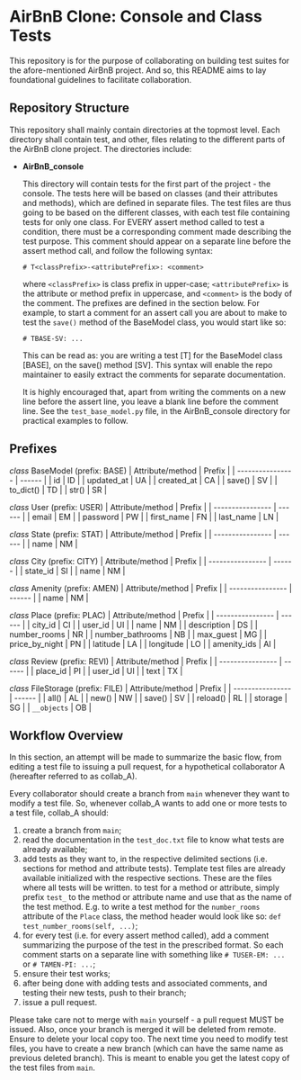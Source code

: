 # AirBnB Clone: Console and Class Tests
This repository is for the purpose of collaborating on building test suites for the afore-mentioned AirBnB project. And so, this README aims to lay foundational guidelines to facilitate collaboration.

## Repository Structure
This repository shall mainly contain directories at the topmost level. Each directory shall contain test, and other, files relating to the different parts of the AirBnB clone project. The directories include:
- **AirBnB_console**

   This directory will contain tests for the first part of the project - the console. The tests here will be based on classes (and their attributes and methods), which are defined in separate files. The test files are thus going to be based on the different classes, with each test file containing tests for only one class. For EVERY assert method called to test a condition, there must be a corresponding comment made describing the test purpose. This comment should appear on a separate line before the assert method call, and follow the following syntax:

   `# T<classPrefix>-<attributePrefix>: <comment>`

   where `<classPrefix>` is class prefix in upper-case; `<attributePrefix>` is the attribute or method prefix in uppercase, and `<comment>` is the body of the comment. The prefixes are defined in the section below. For example, to start a comment for an assert call you are about to make to test the `save()` method of the BaseModel class, you would start like so:

   `# TBASE-SV: ...`

   This can be read as: you are writing a test [T] for the BaseModel class [BASE], on the save() method [SV]. This syntax will enable the repo maintainer to easily extract the comments for separate documentation.

   It is highly encouraged that, apart from writing the comments on a new line before the assert line, you leave a blank line before the comment line. See the `test_base_model.py` file, in the AirBnB_console directory for practical examples to follow.

## Prefixes
*class* BaseModel (prefix: BASE)
| Attribute/method | Prefix |
| ---------------- | ------ |
| id               | ID     |
| updated_at       | UA     |
| created_at       | CA     |
| save()           | SV     |
| to_dict()        | TD     |
| str()            | SR     |



*class* User (prefix: USER)
| Attribute/method | Prefix |
| ---------------- | ------ |
| email            | EM     |
| password         | PW     |
| first_name       | FN     |
| last_name        | LN     |



*class* State (prefix: STAT)
| Attribute/method | Prefix |
| ---------------- | ------ |
| name		   | NM     |



*class* City (prefix: CITY)
| Attribute/method | Prefix |
| ---------------- | ------ |
| state_id	   | SI     |
| name		   | NM     |



*class* Amenity (prefix: AMEN)
| Attribute/method | Prefix |
| ---------------- | ------ |
| name		   | NM     |



*class* Place (prefix: PLAC)
| Attribute/method | Prefix |
| ---------------- | ------ |
| city_id	   | CI     |
| user_id	   | UI     |
| name		   | NM     |
| description	   | DS     |
| number_rooms	   | NR     |
| number_bathrooms | NB     |
| max_guest	   | MG     |
| price_by_night   | PN     |
| latitude	   | LA     |
| longitude	   | LO     |
| amenity_ids	   | AI     |



*class* Review (prefix: REVI)
| Attribute/method | Prefix |
| ---------------- | ------ |
| place_id	   | PI     |
| user_id	   | UI     |
| text		   | TX     |



*class* FileStorage (prefix: FILE)
| Attribute/method | Prefix |
| ---------------- | ------ |
| all()		   | AL     |
| new()		   | NW     |
| save()	   | SV     |
| reload()	   | RL     |
| storage	   | SG     |
| `__objects`	   | OB     |


## Workflow Overview
In this section, an attempt will be made to summarize the basic flow, from editing a test file to issuing a pull request, for a hypothetical collaborator A (hereafter referred to as collab_A).

Every collaborator should create a branch from `main` whenever they want to modify a test file. So, whenever collab_A wants to add one or more tests to a test file, collab_A should:
1. create a branch from `main`;
2. read the documentation in the `test_doc.txt` file to know what tests are already available;
3. add tests as they want to, in the respective delimited sections (i.e. sections for method and attribute tests). Template test files are already available initialized with the respective sections. These are the files where all tests will be written. to test for a method or attribute, simply prefix `test_` to the method or attribute name and use that as the name of the test method. E.g. to write a test method for the `number_rooms` attribute of the `Place` class, the method header would look like so: `def test_number_rooms(self, ...)`;
4. for every test (i.e. for every assert method called), add a comment summarizing the purpose of the test in the prescribed format. So each comment starts on a separate line with something like `# TUSER-EM: ...` or `# TAMEN-PI: ...`;
5. ensure their test works;
6. after being done with adding tests and associated comments, and testing their new tests, push to their branch;
7. issue a pull request.

Please take care not to merge with `main` yourself - a pull request MUST be issued. Also, once your branch is merged it will be deleted from remote. Ensure to delete your local copy too. The next time you need to modify test files, you have to create a new branch (which can have the same name as previous deleted branch). This is meant to enable you get the latest copy of the test files from `main`.
